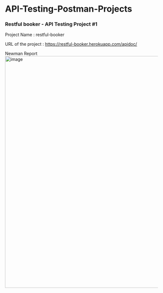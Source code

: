 # API-Testing-Postman-Projects


### Restful booker - API Testing Project #1

Project Name : restful-booker

URL of the project : https://restful-booker.herokuapp.com/apidoc/


Newman Report
<img width="762" alt="image" src="https://github.com/poonamkaundal/API-Testing-Postman-Projects/assets/11180589/ca2e146f-3427-4e75-965f-f97a18378474">

